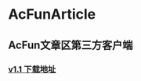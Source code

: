 # AcFunArticle
## AcFun文章区第三方客户端
### [v1.1 下载地址](http://file.liubaicai.net/apk/acfun/AcFunArticle-v1.1.0.0-201604092109.apk) 
